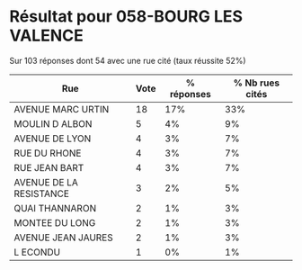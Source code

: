 # Résultat pour 058-BOURG LES VALENCE

Sur 103 réponses dont 54 avec une rue cité (taux réussite 52%)

| Rue | Vote | % réponses | % Nb rues cités|
|-----|------|------------|----------------|
| AVENUE MARC URTIN | 18 | 17% | 33%|
| MOULIN D ALBON | 5 | 4% | 9%|
| AVENUE DE LYON | 4 | 3% | 7%|
| RUE DU RHONE | 4 | 3% | 7%|
| RUE JEAN BART | 4 | 3% | 7%|
| AVENUE DE LA RESISTANCE | 3 | 2% | 5%|
| QUAI THANNARON | 2 | 1% | 3%|
| MONTEE DU LONG | 2 | 1% | 3%|
| AVENUE JEAN JAURES | 2 | 1% | 3%|
| L ECONDU | 1 | 0% | 1%|
